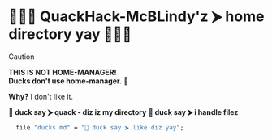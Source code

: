 # 🦆🧑‍🦯 **QuackHack-McBLindy'z ⮞ home directory yay** 🦆🧑‍🦯

> [!CAUTION]
> **THIS IS NOT HOME-MANAGER!**  
> **Ducks don't use home-manager.** 🦆

**Why?** I don't like it.  

**🦆 duck say ⮞ quack - diz iz my directory**
**🦆 duck say ⮞ i handle filez**  

```nix
  file."ducks.md" = "🦆 duck say ⮞ like diz yay";
  
```

